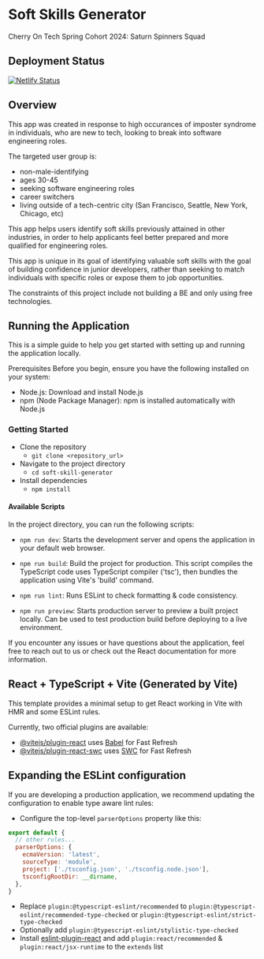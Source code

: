 # Soft Skills Generator
Cherry On Tech Spring Cohort 2024: Saturn Spinners Squad

## Deployment Status
[![Netlify Status](https://api.netlify.com/api/v1/badges/678a843c-0add-4fd7-8331-d188405ca866/deploy-status)](https://app.netlify.com/sites/softskill-generator/deploys)

## Overview
This app was created in response to high occurances of imposter syndrome in individuals, who are new to tech, looking to break into software engineering roles.

The targeted user group is:
- non-male-identifying
- ages 30-45
- seeking software engineering roles
- career switchers
- living outside of a tech-centric city (San Francisco, Seattle, New York, Chicago, etc)

This app helps users identify soft skills previously attained in other industries, in order to help applicants feel better prepared and more qualified for engineering roles.

This app is unique in its goal of identifying valuable soft skills with the goal of building confidence in junior developers, rather than seeking to match individuals with specific roles or expose them to job opportunities.

The constraints of this project include not building a BE and only using free technologies.


## Running the Application
This is a simple guide to help you get started with setting up and running the application locally.

Prerequisites
Before you begin, ensure you have the following installed on your system:

- Node.js: Download and install Node.js
- npm (Node Package Manager): npm is installed automatically with Node.js


### Getting Started
- Clone the repository
   - `git clone <repository_url>`
- Navigate to the project directory
   - `cd soft-skill-generator`
- Install dependencies
   - `npm install`


#### Available Scripts
In the project directory, you can run the following scripts:

- `npm run dev`: Starts the development server and opens the application in your default web browser.

- `npm run build`: Build the project for production. This script compiles the TypeScript code uses TypeScript compiler ('tsc'), then bundles the application using Vite's 'build' command.

- `npm run lint`: Runs ESLint to check formatting & code consistency.

- `npm run preview`: Starts production server to preview a built project locally. Can be used to test production build before deploying to a live environment.


If you encounter any issues or have questions about the application, feel free to reach out to us or check out the React documentation for more information.



## React + TypeScript + Vite (Generated by Vite)

This template provides a minimal setup to get React working in Vite with HMR and some ESLint rules.

Currently, two official plugins are available:

- [@vitejs/plugin-react](https://github.com/vitejs/vite-plugin-react/blob/main/packages/plugin-react/README.md) uses [Babel](https://babeljs.io/) for Fast Refresh
- [@vitejs/plugin-react-swc](https://github.com/vitejs/vite-plugin-react-swc) uses [SWC](https://swc.rs/) for Fast Refresh

## Expanding the ESLint configuration

If you are developing a production application, we recommend updating the configuration to enable type aware lint rules:

- Configure the top-level `parserOptions` property like this:

```js
export default {
  // other rules...
  parserOptions: {
    ecmaVersion: 'latest',
    sourceType: 'module',
    project: ['./tsconfig.json', './tsconfig.node.json'],
    tsconfigRootDir: __dirname,
  },
}
```

- Replace `plugin:@typescript-eslint/recommended` to `plugin:@typescript-eslint/recommended-type-checked` or `plugin:@typescript-eslint/strict-type-checked`
- Optionally add `plugin:@typescript-eslint/stylistic-type-checked`
- Install [eslint-plugin-react](https://github.com/jsx-eslint/eslint-plugin-react) and add `plugin:react/recommended` & `plugin:react/jsx-runtime` to the `extends` list
